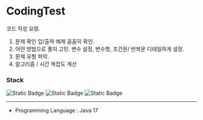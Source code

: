 # CodingTest
코드 작성 요령.

1. 문제 확인
   입/출력 예제 꼼꼼히 확인.
2. 어떤 방법으로 풀지 고민.
   변수 설정, 변수명, 조건문/ 반복문 디테일하게 설정.
3. 문제 유형 파악.
4. 알고리즘 / 시간 복잡도 계산


### Stack
![Static Badge](https://img.shields.io/badge/Java-%230769AD?style=for-the-badge&logo=CoffeeScript&logoColor=white&labelColor=0769AD)
![Static Badge](https://img.shields.io/badge/GitHub-%23181717?style=for-the-badge&logo=GitHub&logoColor=white&labelColor=#181717)
![Static Badge](https://img.shields.io/badge/Eclipse%20IDE-%232C2255?style=for-the-badge&logo=Eclipse%20IDE&logoColor=white&labelColor=#2C2255)

---
- Programming Language : Java 17
